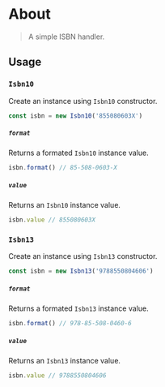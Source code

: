 # About

> A simple ISBN handler.

## Usage

### `Isbn10`

Create an instance using `Isbn10` constructor.

```js
const isbn = new Isbn10('855080603X')
```

##### `format`

Returns a formated `Isbn10` instance value.

```js
isbn.format() // 85-508-0603-X
```

##### `value`

Returns an `Isbn10` instance value.

```js
isbn.value // 855080603X
```

### `Isbn13`

Create an instance using `Isbn13` constructor.

```js
const isbn = new Isbn13('9788550804606')
```

##### `format`

Returns a formated `Isbn13` instance value.

```js
isbn.format() // 978-85-508-0460-6
```

##### `value`

Returns an `Isbn13` instance value.

```js
isbn.value // 9788550804606
```

